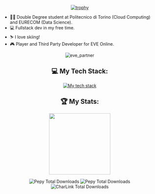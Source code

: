 <div align="center">

<p>

  [![trophy](https://github-profile-trophy.vercel.app/?username=maestro-zacht&title=-Followers,-Reviews&theme=discord)](https://github.com/ryo-ma/github-profile-trophy)

</p>

</div>
  
- :student: Double Degree student at Politecnico di Torino (Cloud Computing) and EURECOM (Data Science).
- :computer: Fullstack dev in my free time.
- :skier: I love skiing!
- :video_game: Player and Third Party Developer for EVE Online.

<div align="center">
  
![eve_partner](https://github.com/user-attachments/assets/86d44081-c262-4cb8-b23c-580f36d5c499)

## 💻 My Tech Stack:

[![My tech stack](https://skillicons.dev/icons?i=latex,matlab,anaconda,bash,rust,c,cpp,py,java,js,nodejs,jquery,css,html,bootstrap,react,django,flask,graphql,docker,kubernetes,openstack,gcp,elasticsearch,git,grafana,mongodb,mysql,postgres,redis)](https://skillicons.dev)
  
## 🏆 My Stats:

  <p>
    <img height=200 src="https://github-readme-stats.vercel.app/api/top-langs/?username=maestro-zacht&layout=compact&theme=dark&hide=jupyter%20notebook,tex" />

  ![Pepy Total Downloads](https://img.shields.io/pepy/dt/allianceauth-graphql?style=plastic&label=AA-GraphQL&link=https%3A%2F%2Fwww.pepy.tech%2Fprojects%2Fallianceauth-graphql)
  ![Pepy Total Downloads](https://img.shields.io/pepy/dt/allianceauth-pve?style=plastic&label=AA-PvE&link=https%3A%2F%2Fwww.pepy.tech%2Fprojects%2Fallianceauth-pve)
  ![CharLink Total Downloads](https://img.shields.io/pepy/dt/aa-charlink?style=plastic&label=CharLink&link=https%3A%2F%2Fwww.pepy.tech%2Fprojects%2Faa-charlink)
    
  </p>
</div>



<!--
**Maestro-Zacht/Maestro-Zacht** is a ✨ _special_ ✨ repository because its `README.md` (this file) appears on your GitHub profile.

Here are some ideas to get you started:

- 🔭 I’m currently working on ...
- 🌱 I’m currently learning ...
- 👯 I’m looking to collaborate on ...
- 🤔 I’m looking for help with ...
- 💬 Ask me about ...
- 📫 How to reach me: ...
- 😄 Pronouns: ...
- ⚡ Fun fact: ...
-->
